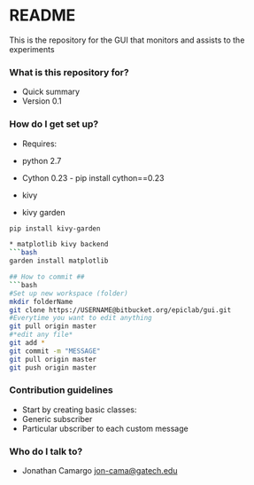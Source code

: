 # README #

This is the repository for the GUI that monitors and assists to the experiments

### What is this repository for? ###

* Quick summary
* Version 0.1

### How do I get set up? ###

* Requires:

* python 2.7

* Cython 0.23 - pip install cython==0.23

* kivy

* kivy garden
```bash
pip install kivy-garden

* matplotlib kivy backend
```bash
garden install matplotlib

## How to commit ##
```bash
#Set up new workspace (folder)
mkdir folderName
git clone https://USERNAME@bitbucket.org/epiclab/gui.git
#Everytime you want to edit anything
git pull origin master
#*edit any file*
git add *
git commit -m "MESSAGE"
git pull origin master
git push origin master

```


### Contribution guidelines ###

* Start by creating basic classes:
* Generic subscriber
* Particular ubscriber to each custom message

### Who do I talk to? ###

* Jonathan Camargo <jon-cama@gatech.edu>
